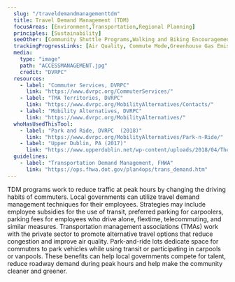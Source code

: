 ```yaml
---
  slug: "/traveldemandmanagementtdm"
  title: Travel Demand Management (TDM)
  focusAreas: [Environment,Transportation,Regional Planning]
  principles: [Sustainability]
  seeOther: [Community Shuttle Programs,Walking and Biking Encouragement Programs,Travel Demand Management]
  trackingProgressLinks: [Air Quality, Commute Mode,Greenhouse Gas Emissions,Miles Driven,Congestion]
  media: 
    type: "image"
    path: "ACCESSMANAGEMENT.jpg"
    credit: "DVRPC"
  resources: 
    - label: "Commuter Services, DVRPC"
      link: "https://www.dvrpc.org/CommuterServices/"
    - label: "TMA Territories, DVRPC"
      link: "https://www.dvrpc.org/MobilityAlternatives/Contacts/"
    - label: "Mobility Alternatives, DVRPC"
      link: "https://www.dvrpc.org/MobilityAlternatives/"  
  whoHasUsedThisTool: 
    - label: "Park and Ride, DVRPC  (2018)"
      link: "https://www.dvrpc.org/MobilityAlternatives/Park-n-Ride/"
    - label: "Upper Dublin, PA (2017)"
      link: "https://www.upperdublin.net/wp-content/uploads/2018/04/The-TDM-Plan-for-the-Fort-Washington-Office-Park_4_2018.pdf"
  guidelines: 
    - label: "Transportation Demand Management, FHWA"
      link: "https://ops.fhwa.dot.gov/plan4ops/trans_demand.htm" 
---
```


TDM programs work to reduce traffic at peak hours by changing the driving habits of commuters. Local governments can utilize travel demand management techniques for their employees. Strategies may include employee subsidies for the use of transit, preferred parking for carpoolers, parking fees for employees who drive alone, flextime, telecommuting, and similar measures. Transportation management associations (TMAs) work with the private sector to promote alternative travel options that reduce congestion and improve air quality. Park-and-ride lots dedicate space for commuters to park vehicles while using transit or participating in carpools or vanpools. These benefits can help local governments compete for talent, reduce roadway demand during peak hours and help make the community cleaner and greener.
